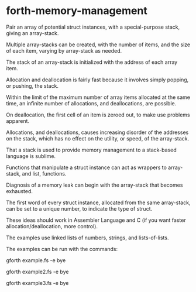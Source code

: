 # forth-memory-management
Pair an array of potential struct instances, with a special-purpose stack, giving an array-stack.

Multiple array-stacks can be created, with the number of items, and the size of each item, varying by array-stack as needed.

The stack of an array-stack is initialized with the address of each array item.

Allocation and deallocation is fairly fast because it involves simply popping, or pushing, the stack.

Within the limit of the maximum number of array items allocated at the same time,
an infinite number of allocations, and deallocations, are possible.

On deallocation, the first cell of an item is zeroed out, to make use problems apparent.

Allocations, and deallocations, causes increasing disorder of the addresses on the stack,
which has no effect on the utility, or speed, of the array-stack.

That a stack is used to provide memory management to a stack-based language is sublime.

Functions that manipulate a struct instance can act as wrappers to array-stack, and list, functions.

Diagnosis of a memory leak can begin with the array-stack that becomes exhausted.

The first word of every struct instance, allocated from the same array-stack, can be set to a unique number, to indicate the type of struct.

These ideas should work in Assembler Language and C (if you want faster allocation/deallocation, more control).

The examples use linked lists of numbers, strings, and lists-of-lists.

The examples can be run with the commands:

  gforth example.fs -e bye

  gforth example2.fs -e bye

  gforth example3.fs -e bye
